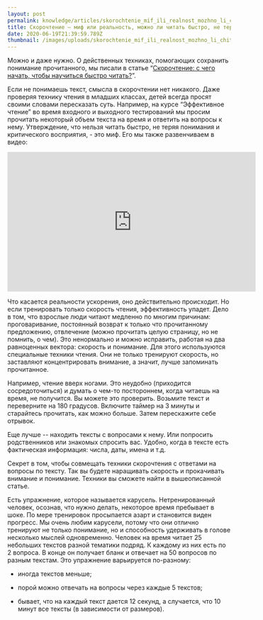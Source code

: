 ```yaml
---
layout: post
permalink: knowledge/articles/skorochtenie_mif_ili_realnost_mozhno_li_chitat_bystro_ne_teryaya_ponimaniya/index.html
title: Скорочтение — миф или реальность, можно ли читать быстро, не теряя понимания?
date: 2020-06-19T21:39:59.789Z
thumbnail: /images/uploads/skorochtenie_mif_ili_realnost_mozhno_li_chitat_bystro_ne_teryaya_ponimaniya-01.jpg
---
```

Можно и даже нужно. О действенных техниках, помогающих сохранить понимание прочитанного, мы писали в статье “[Скорочтение: с чего начать, чтобы научиться быстро читать?](../skorochtenie_s_chego_nachat_chtoby_nauchitsya_bystro_chitat/index.html)”. 

Если не понимаешь текст, смысла в скорочтении нет никакого. Даже проверяя технику чтения в младших классах, детей всегда просят своими словами пересказать суть. Например, на курсе “Эффективное чтение” во время входного и выходного тестирований мы просим прочитать некоторый объем текста на время и ответить на вопросы к нему. Утверждение, что нельзя читать быстро, не теряя понимания и критического восприятия, - это миф. Его мы также развенчиваем в видео:

<iframe width="560" height="315" src="https://www.youtube.com/embed/Uflp8yDE4oI" frameborder="0" allow="accelerometer; autoplay; encrypted-media; gyroscope; picture-in-picture" allowfullscreen></iframe>

Что касается реальности ускорения, оно действительно происходит. Но если тренировать только скорость чтения, эффективность упадет. Дело в том, что взрослые люди читают медленно по многим причинам: проговаривание, постоянный возврат к только что прочитанному предложению, отвлечение (можно прочитать целую страницу, но не помнить, о чем). Это ненормально и можно исправить, работая на два равноценных вектора: скорость и понимание. Для этого используются специальные техники чтения. Они не только тренируют скорость, но заставляют концентрировать внимание, а значит, лучше запоминать прочитанное. 

Например, чтение вверх ногами. Это неудобно (приходится сосредоточиться) и думать о чем-то постороннем, когда читаешь на время, не получится. Вы можете это проверить. Возьмите текст и переверните на 180 градусов. Включите таймер на 3 минуты и старайтесь прочитать, как можно больше. Затем перескажите себе отрывок. 

Еще лучше -- находить тексты с вопросами к нему. Или попросить родственников или знакомых спросить вас. Удобно, когда в тексте есть фактическая информация: числа, даты, имена и т.д. 

Секрет в том, чтобы совмещать техники скорочтения с ответами на вопросы по тексту. Так вы будете наращивать скорость и прокачивать внимание и понимание. Техники вы сможете найти в вышеописанной статье. 

Есть упражнение, которое называется карусель. Нетренированный человек, осознав, что нужно делать, некоторое время пребывает в шоке. По мере тренировок просыпается азарт и становится виден прогресс. Мы очень любим карусели, потому что они отлично тренируют не только понимание, но и способность удерживать в голове несколько мыслей одновременно. Человек на время читает 25 небольших текстов разной тематики подряд. К каждому из них есть по 2 вопроса. В конце он получает бланк и отвечает на 50 вопросов по разным текстам. Это упражнение варьируется по-разному:

- иногда текстов меньше;

- порой можно отвечать на вопросы через каждые 5 текстов;

- бывает, что на каждый текст дается 12 секунд, а случается, что 10 минут все тексты (в зависимости от размеров).